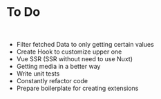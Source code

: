# To Do

<br>

- Filter fetched Data to only getting certain values
- Create Hook to customize upper one
- Vue SSR (SSR without need to use Nuxt)
- Getting media in a better way
- Write unit tests
- Constantly refactor code
- Prepare boilerplate for creating extensions

<br>
